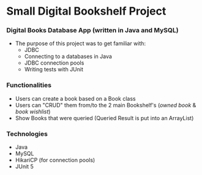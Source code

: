  # Small Digital Bookshelf Project

### Digital Books Database App (written in Java and MySQL)

* The purpose of this project was to get familiar with:
  * JDBC
  * Connecting to a databases in Java
  * JDBC connection pools
  * Writing tests with JUnit

### Functionalities
* Users can create a book based on a Book class
* Users can "CRUD" them from/to the 2 main Bookshelf's (_owned book_ & _book wishlist_)
* Show Books that were queried (Queried Result is put into an ArrayList)

### Technologies
* Java
* MySQL
* HikariCP (for connection pools)
* JUnit 5